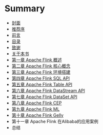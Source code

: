# Summary

* [封面](README.md)
* [推荐序](chapter1.md)
* [前言](qian-yan.md)
* [目录](mu-lu.md)
* [致谢](zhi-xie.md)
* [关于本书](guan-yu-ben-shu.md)
* [第一章 Apache Flink 概述](di-yi-zhang-apache-flink-gai-shu.md)
* [第二章 Apache Flink 核心概念](di-er-zhang-apache-flink-he-xin-gai-nian.md)
* [第三章 Apache Flink 环境搭建](di-san-zhang-apache-flink-huan-jing-da-jian.md)
* [第四章 Apache Flink SQL API](di-si-zhang-apache-flink-sql-api.md)
* [第五章 Apache Flink Table API](di-wu-zhang-apache-flink-table-api.md)
* [第六章 Apache Flink DataStream API](di-liu-zhang-apache-flink-datastream-api.md)
* [第七章 Apache Flink DataSet API](di-qi-zhang-apache-flink-dataset-api.md)
* [第八章 Apache Flink CEP](di-bazhang-apache-flink-cep.md)
* [第九章 Apache Flink ML](di-bazhang-apache-flink-ml.md)
* [第十章 Apache Flink Gelly](di-shi-zhang-apacheflink-gelly.md)
* 第十一章 Apache Flink 在Alibaba的应用案例
* 总结

